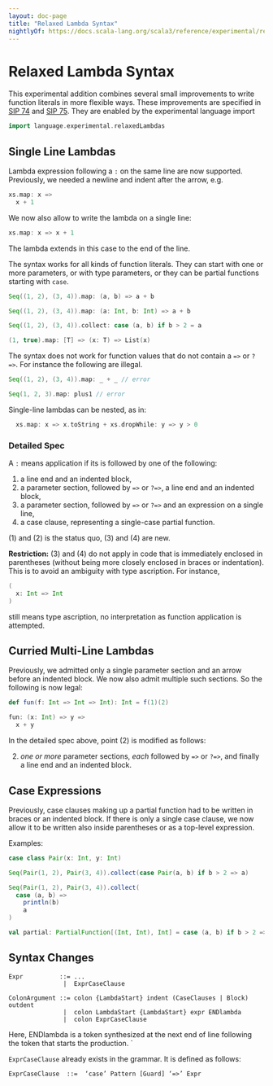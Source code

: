 ```yaml
---
layout: doc-page
title: "Relaxed Lambda Syntax"
nightlyOf: https://docs.scala-lang.org/scala3/reference/experimental/relaxed-lambdas.html
---
```


# Relaxed Lambda Syntax

This experimental addition combines several small improvements to write function literals in more flexible ways. These improvements are specified in
[SIP 74](https://github.com/scala/improvement-proposals/pull/113) and
[SIP 75](https://github.com/scala/improvement-proposals/pull/118).
They are enabled by the experimental language import
```scala
import language.experimental.relaxedLambdas
```

## Single Line Lambdas

Lambda expression following a `:` on the same line are now supported. Previously,
we needed a newline and indent after the arrow, e.g.
```scala
xs.map: x =>
  x + 1
```
We now also allow to write the lambda on a single line:
```scala
xs.map: x => x + 1
```
The lambda extends in this case to the end of the line.

The syntax works for all kinds of function literals. They can start with one or more parameters, or with type parameters, or they can be partial functions starting
with `case`.

```scala
Seq((1, 2), (3, 4)).map: (a, b) => a + b

Seq((1, 2), (3, 4)).map: (a: Int, b: Int) => a + b

Seq((1, 2), (3, 4)).collect: case (a, b) if b > 2 = a

(1, true).map: [T] => (x: T) => List(x)
```

The syntax does not work for function values that do not contain a `=>` or `?=>`. For instance the following are illegal.

```scala
Seq((1, 2), (3, 4)).map: _ + _ // error

Seq(1, 2, 3).map: plus1 // error
```

Single-line lambdas can be nested, as in:
```scala
  xs.map: x => x.toString + xs.dropWhile: y => y > 0
```

### Detailed Spec

A `:` means application if its is followed by one of the following:

 1. a line end and an indented block,
 2. a parameter section, followed by `=>` or `?=>`, a line end and an indented block,
 3. a parameter section, followed by `=>` or `?=>` and an expression on a single line,
 4. a case clause, representing a single-case partial function.

(1) and (2) is the status quo, (3) and (4) are new.

**Restriction:** (3) and (4) do not apply in code that is immediately enclosed in parentheses (without being more closely enclosed in braces or indentation). This is to avoid an ambiguity with type ascription. For instance,
```scala
(
  x: Int => Int
)
```
still means type ascription, no interpretation as function application is attempted.

## Curried Multi-Line Lambdas

Previously, we admitted only a single parameter section and an arrow before
an indented block. We now also admit multiple such sections. So the following
is now legal:

```scala
def fun(f: Int => Int => Int): Int = f(1)(2)

fun: (x: Int) => y =>
  x + y
```

In the detailed spec above, point (2) is modified as follows:

2. _one or more_ parameter sections, _each_ followed by `=>` or `?=>`, and finally a line end and an indented block.

## Case Expressions

Previously, case clauses making up a partial function had to be written in
braces or an indented block. If there is only a single case clause, we now allow it to be written also inside parentheses or as a top-level expression.

Examples:

```scala
case class Pair(x: Int, y: Int)

Seq(Pair(1, 2), Pair(3, 4)).collect(case Pair(a, b) if b > 2 => a)

Seq(Pair(1, 2), Pair(3, 4)).collect(
  case (a, b) =>
    println(b)
    a
)

val partial: PartialFunction[(Int, Int), Int] = case (a, b) if b > 2 => a
```

## Syntax Changes

```
Expr          ::= ...
               |  ExprCaseClause

ColonArgument ::= colon {LambdaStart} indent (CaseClauses | Block) outdent
               |  colon LambdaStart {LambdaStart} expr ENDlambda
               |  colon ExprCaseClause
```
Here, ENDlambda is a token synthesized at the next end of line following the
token that starts the production. `

`ExprCaseClause` already exists in the grammar. It is defined as follows:
```
ExprCaseClause  ::=  ‘case’ Pattern [Guard] ‘=>’ Expr
```
